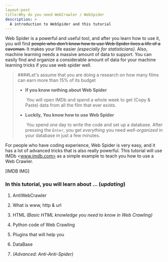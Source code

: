 ```yaml
---
layout:post
title:Why do you need WebCrawler / WebSpider
description: >
  A introduction to WebSpider and this tutorial
---
```


Web Spider is a powerful and useful tool, and after you learn how to use it, you will find ~~people who don't know how to use Web Spider lives a life of a caveman.~~ It makes your life easier *(especially for statisticians).* Also, machine learning needs a massive amount of data to support. You can easily find and organize a considerable amount of data for your machine learning tricks if you use web spider well.

> ####Let's assume that you are doing a research on how many films can earn more than 15% of its budget 
>
> * **If you know nothing about Web Spider**
>
>   ​	You will open IMDb and spend a whole week to get (Copy & Paste) data from all the film that ever exists.
>
> * **Luckily, You know how to use Web Spider**
>
>   ​	You spend one day to write the code and set up a database. After pressing the ```Enter```, you get *everything* you need *well-organized* in your database in just a few minutes.

For people who have coding experience, Web Spider is very easy, and it has a lot of advanced tricks that is also really powerful. This tutorial will use IMDb <www.imdb.com> as a simple example to teach you how to use a Web Crawler.

[IMDB IMG] 

### In this tutorial, you will learn about ...             (*updating*)

1. AntiWebCrawler

2. What is www, http & url

3. HTML     *(Basic HTML knowledge you need to know in Web Crawling)*

4. Python code of Web Crawling

5. Plugins that will help you

6. DataBase

7. *(Advanced: Anti-Anti-Spider)*

   

